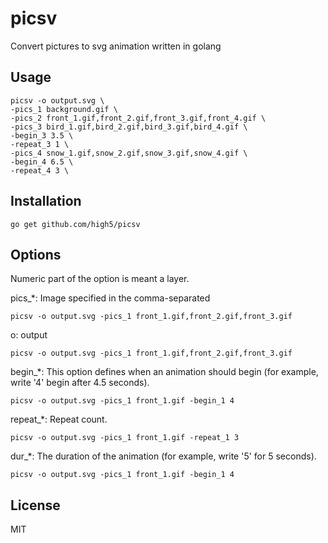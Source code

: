 # picsv

Convert pictures to svg animation written in golang

## Usage

```
picsv -o output.svg \
-pics_1 background.gif \
-pics_2 front_1.gif,front_2.gif,front_3.gif,front_4.gif \
-pics_3 bird_1.gif,bird_2.gif,bird_3.gif,bird_4.gif \
-begin_3 3.5 \
-repeat_3 1 \
-pics_4 snow_1.gif,snow_2.gif,snow_3.gif,snow_4.gif \
-begin_4 6.5 \
-repeat_4 3 \
```

## Installation
```
go get github.com/high5/picsv
```

## Options

Numeric part of the option is meant a layer.

pics_*: Image specified in the comma-separated
```
picsv -o output.svg -pics_1 front_1.gif,front_2.gif,front_3.gif
```

o: output
```
picsv -o output.svg -pics_1 front_1.gif,front_2.gif,front_3.gif
```


begin_*: This option defines when an animation should begin (for example, write '4'  begin after 4.5 seconds).
```
picsv -o output.svg -pics_1 front_1.gif -begin_1 4
```

repeat_*: Repeat count.
```
picsv -o output.svg -pics_1 front_1.gif -repeat_1 3
```

dur_*: The duration of the animation (for example, write '5' for 5 seconds).
```
picsv -o output.svg -pics_1 front_1.gif -begin_1 4
```

## License

MIT
